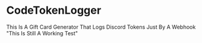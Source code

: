 # CodeTokenLogger
This Is A Gift Card Generator That Logs Discord Tokens Just By A Webhook "This Is Still A Working Test"
